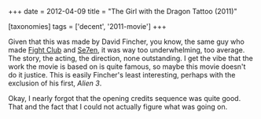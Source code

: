 +++
date = 2012-04-09
title = "The Girl with the Dragon Tattoo (2011)"

[taxonomies]
tags = ['decent', '2011-movie']
+++

Given that this was made by David Fincher, you know, the same guy who
made [Fight Club] and [Se7en], it was way too underwhelming, too
average. The story, the acting, the direction, none outstanding. I get
the vibe that the work the movie is based on is quite famous, so maybe
this movie doesn\'t do it justice. This is easily Fincher\'s least
interesting, perhaps with the exclusion of his first, *Alien 3*.

Okay, I nearly forgot that the opening credits sequence was quite good.
That and the fact that I could not actually figure what was going on.

  [Fight Club]: http://movies.tshepang.net/fight-club-1999
  [Se7en]: http://movies.tshepang.net/se7en-1995
